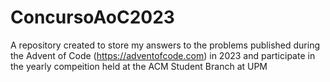 # ConcursoAoC2023

A repository created to store my answers to the problems published during the Advent of Code (https://adventofcode.com) in 2023
and participate in the yearly compeition held at the ACM Student Branch at UPM

